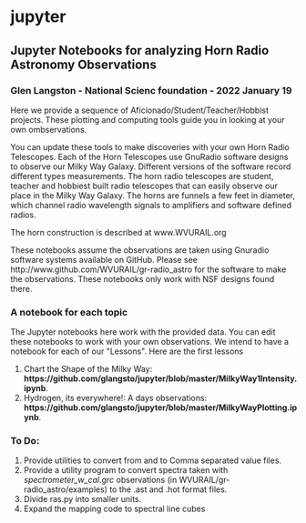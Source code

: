 # jupyter
## Jupyter Notebooks for analyzing Horn Radio Astronomy Observations
### Glen Langston - National Scienc foundation - 2022 January 19

Here we provide a sequence of Aficionado/Student/Teacher/Hobbist projects.
These plotting and computing tools guide you in looking at your own ombservations.

You can update these tools to make discoveries with your own Horn Radio Telescopes.
Each of the Horn Telescopes use GnuRadio software designs to observe our Milky Way Galaxy.  Different versions of the software record different types measurements.
The horn radio telescopes are student, teacher and hobbiest built radio telescopes that can easily observe our place in the Milky Way Galaxy.   The horns are funnels a few feet in diameter, which channel radio wavelength signals to amplifiers and software defined radios. 
<p>
The horn construction is described at www.WVURAIL.org
<p>
These notebooks assume the observations are taken using Gnuradio software systems available on GitHub.
Please see http://www.github.com/WVURAIL/gr-radio_astro for the software to make the observations.
These notebooks only work with NSF designs found there.
<p>
<h3> A notebook for each topic</h3>
The Jupyter notebooks here work with the provided data.  You can edit these notebooks to work with your own observations.
We intend to have a notebook for each of our "Lessons".   Here are the first lessons
<p><ol>
<li>Chart the Shape of the Milky Way:  <b>https://github.com/glangsto/jupyter/blob/master/MilkyWay1Intensity.ipynb</b>.
<li>Hydrogen, its everywhere!:  A days observations: <b>https://github.com/glangsto/jupyter/blob/master/MilkyWayPlotting.ipynb</b>.
</ol>
<p>
<p>
  
  
### To Do:
1. Provide utilities to convert from and to Comma separated value files.
2. Provide a utility program to convert spectra taken with _spectrometer_w_cal.grc_ observations (in WVURAIL/gr-radio_astro/examples) to the .ast and .hot format files.
3. Divide ras.py into smaller units.
4. Expand the mapping code to spectral line cubes

